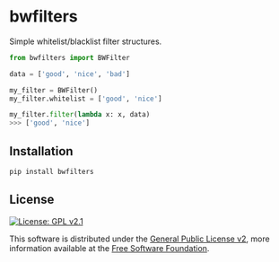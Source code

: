 # bwfilters

Simple whitelist/blacklist filter structures.


```python
from bwfilters import BWFilter

data = ['good', 'nice', 'bad']

my_filter = BWFilter()
my_filter.whitelist = ['good', 'nice']

my_filter.filter(lambda x: x, data)
>>> ['good', 'nice']
```


## Installation

```bash
pip install bwfilters
```



## License

[![License: GPL  v2.1][license-shield]][gnu]

This software is distributed under the [General Public License v2][license],
more information available at the [Free Software Foundation][gnu].


<!-- LICENSE -->

[license]: LICENSE "General Public License v2"
[gnu]: https://www.gnu.org/licenses/old-licenses/gpl-2.0.html "Free Software Foundation"
[license-shield]: https://img.shields.io/github/license/sanjacob/bwfilters


<!-- SHIELD LINKS -->

[pypi]: https://pypi.org/project/bwfilters


<!-- SHIELDS -->

[pypi-shield]: https://img.shields.io/pypi/v/bwfilters
[build-shield]: https://img.shields.io/github/actions/workflow/status/sanjacob/bwfilters/build.yml?branch=master
[docs-shield]: https://img.shields.io/readthedocs/bwfilters
